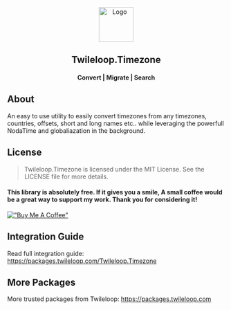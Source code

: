 ﻿﻿<!-- PROJECT LOGO -->
<br />
<div align="center">
  <a href="https://github.com/sangeethnandakumar/Twileloop.Timezone">
    <img src="https://iili.io/HUQ2pxn.png" alt="Logo" width="80" height="80">
  </a>

  <h2 align="center"> Twileloop.Timezone </h2>
  <h4 align="center"> Convert | Migrate | Search </h4>

</div>

## About
An easy to use utility to easily convert timezones from any timezones, countries, offsets, short and long names etc.. while leveraging the powerfull NodaTime and globaliazation in the background.

## License
> Twileloop.Timezone is licensed under the MIT License. See the LICENSE file for more details.

#### This library is absolutely free. If it gives you a smile, A small coffee would be a great way to support my work. Thank you for considering it!
[!["Buy Me A Coffee"](https://www.buymeacoffee.com/assets/img/custom_images/orange_img.png)](https://www.buymeacoffee.com/sangeethnanda)

## Integration Guide
Read full integration guide: https://packages.twileloop.com/Twileloop.Timezone

## More Packages
More trusted packages from Twileloop: https://packages.twileloop.com
